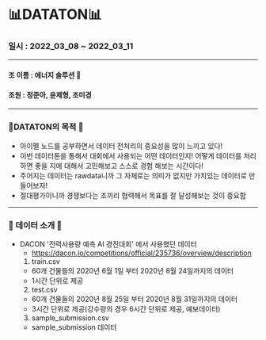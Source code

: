 # 📊DATATON📊
### 일시 : 2022_03_08 ~ 2022_03_11
----------------------------------------------------------------
#### 조 이름 : 에너지 솔루션 🔋
#### 조원 : 정준아, 윤제형, 조미경
----------------------------------------------------------------
### 🌟DATATON의 목적 🌟
- 아이펠 노드를 공부하면서 데이터 전처리의 중요성을 많이 느끼고 있다! 
- 이번 데이터톤을 통해서 대회에서 사용되는 어떤 데이터인지! 어떻게 데이터를 처리하면 좋을 지에 대해서 고민해보고 스스로 경험 해보는 시간이다!
- 주어지는 데이터는 rawdata니까 그 자체로는 의미가 없지만 가치있는 데이터로 만들어보자!
- 절대평가이니까 경쟁보다는 조끼리 협력해서 목표를 잘 달성해보는 것이 중요함
----------------------------------------------------------------
### 📝 데이터 소개 📝
- DACON '전력사용량 예측 AI 경진대회' 에서 사용했던 데이터
  - https://dacon.io/competitions/official/235736/overview/description
  1. train.csv
  - 60개 건물들의 2020년 6월 1일 부터 2020년 8월 24일까지의 데이터 
  - 1시간 단위로 제공
  2. test.csv
  - 60개 건물들의 2020년 8월 25일 부터 2020년 8월 31일까지의 데이터
  - 3시간 단위로 제공(강수량의 경우 6시간 단위로 제공, 예보데이터)
  3. sample_submission.csv
  - sample_submission 데이터 
